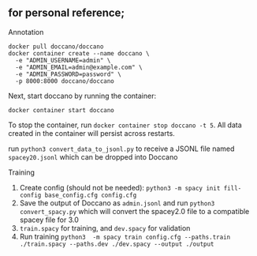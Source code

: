 ## for personal reference; 

Annotation
```
docker pull doccano/doccano   
docker container create --name doccano \
  -e "ADMIN_USERNAME=admin" \
  -e "ADMIN_EMAIL=admin@example.com" \
  -e "ADMIN_PASSWORD=password" \
  -p 8000:8000 doccano/doccano
```

Next, start doccano by running the container:

`docker container start doccano`

To stop the container, run `docker container stop doccano -t 5`. All data created in the container will persist across restarts.

run `python3 convert_data_to_jsonl.py` to receive a JSONL file named `spacey20.jsonl` which can be dropped into Doccano


Training
1. Create config (should not be needed): `python3 -m spacy init fill-config base_config.cfg config.cfg`
2. Save the output of Doccano as `admin.jsonl` and run `python3 convert_spacy.py` which will convert the spacey2.0 file to a compatible spacey file for 3.0
3. `train.spacy` for training, and `dev.spacy` for validation
4. Run training `python3  -m spacy train config.cfg --paths.train ./train.spacy --paths.dev ./dev.spacy --output ./output`


